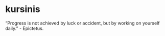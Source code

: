 # kursinis
“Progress is not achieved by luck or accident, but by working on yourself daily.” - Epictetus.
